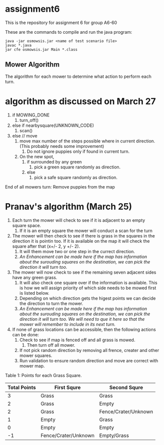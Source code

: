 # assignment6
This is the repository for assignment 6 for group A6-60

These are the commands to compile and run the java program:
```
java -jar osmowsis.jar <name of test scenario file>
javac *.java
jar cfe osmowsis.jar Main *.class
```

## Mower Algorithm

The algorithm for each mower to determine what action to perform each turn.
# algorithm as discussed on March 27
1. if MOWING_DONE
    1. turn_off()
2. else if nearbysquare(UNKNOWN_CODE)
    1. scan()
3. else // move
    1. move max number of the steps possible where in current direction. (This probably needs some improvement)
        1. Do not ignore puppies only if found in current turn.
    2. On the new spot,
        1. if surrounded by any green
            1. pick a green square randomly as direction.
        2. else
            1. pick a safe square randomly as direction.
      
End of all mowers turn:
  Remove puppies from the map


# Pranav's algorithm (March 25)
1. Each turn the mower will check to see if it is adjacent to an empty square space. 
    1. If it is an empty square the mower will conduct a scan for the turn
2. The mower will then check to see if there is grass in the squares in the direction it is pointin too. If it is available on the map it will check the square after that (x+/- 2, y +/- 2). 
    1. It will them move two or one step in the currect direction.
    2. _An Enhancement can be made here if the map has information about the surouding squares on the destination, we can pick the direction it will turn too._
3. The mower will now check to see if the remaining seven adjacent sides have any green grass.
    1. It will also check one square over if the information is available. This is how we will assign priority of which side needs to be mowed first is listed below.
    2. Depending on which direction gets the higest points we can decide the direction to turn the mower.
    3. _An Enhancement can be made here if the map has information about the surouding squares on the destination, we can pick the direction it will turn too. We will need to que it here so that the mower will remember to include in its next turn._ 
4. If none of grass locations can be accessible, then the following actions can be done:
    1. Check to see if map is fenced off and all grass is mowed.
        1. Then turn off all mower.
    2. If not pick random direction by removing all frence, creater and other mower squares.
    3. Run validation to ensure random direction and move are correct with mower map.

Table 1: Points for each Grass Square.

Total Points | First Squre | Second Squre
------------ | ------------- | -------------
3 | Grass | Grass
2 | Grass | Empty
2 | Grass | Fence/Crater/Unknown
1 | Empty | Grass
0 | Empty | Empty
-1 | Fence/Crater/Unknown | Empty/Grass
